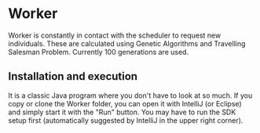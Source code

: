# Worker
Worker is constantly in contact with the scheduler to request new individuals. These are calculated using Genetic Algorithms and Travelling Salesman Problem. Currently 100 generations are used.

<!-- ## Funktionen -->


## Installation and execution
It is a classic Java program where you don't have to look at so much. If you copy or clone the Worker folder, you can open it with IntelliJ (or Eclipse) and simply start it with the "Run" button. You may have to run the SDK setup first (automatically suggested by IntelliJ in the upper right corner).
